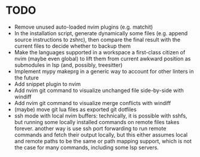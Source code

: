 # TODO

- Remove unused auto-loaded nvim plugins (e.g. matchit)
- In the installation script, generate dynamically some files (e.g. append source instructions to zshrc), then compare the final result with the current files to decide whether to backup them
- Make the languages supported in a workspace a first-class citizen of nvim (maybe even global) to lift them from current awkward position as submodules in lsp (and, possibly, treesitter)
- Implement mypy makeprg in a generic way to account for other linters in the future
- Add snippet plugin to nvim
- Add nvim git command to visualize unchanged file side-by-side with windiff
- Add nvim git command to visualize merge conflicts with windiff
- (maybe) move git lua files as exported git dotfiles
- ssh mode with local nvim buffers: technically, it is possible with sshfs, but running some locally installed commands on remote files takes forever. another way is use ssh port forwarding to run remote commands and fetch their output locally, but this either assumes local and remote paths to be the same or path mapping support, which is not the case for many commands, including some lsp servers.
